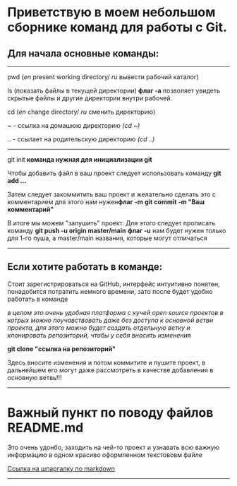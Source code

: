 # Приветствую в моем небольшом сборнике команд для работы с Git.

## Для начала основные команды:

---

pwd (_en_ present working directory/ _ru_ вывести рабочий каталог)

ls (показать файлы в текущей директории) **флаг -a** позволяет увидеть скрытые файлы и другие директории внутри рабочей.

cd (_en_ change directory/ _ru_ сменить директорию)

~ - ссылка на домашюю директорию _(cd ~)_

.. - ссылает на родительскую директорию _(cd ..)_

---

git init **команда нужная для инициализации git**

Чтобы добавить файл в ваш проект следует использовать команду **git add ...**

Затем следует закоммитить ваш проект и желательно сделать это с комментарием
для этого нам нужен**флаг -m** **git commit -m "Ваш комментарий"**

В итоге мы можем "запушить" проект. Для этого следует прописать команду **git push -u origin master/main**
**флаг -u** нам будет нужен только для 1-го пуша, а master/main названия, которые могут отличаться

---

## Если хотите работать в команде:

Стоит зарегистрироваться на GitHub, интерфейс интуитивно понятен, понадобится потратить немного времени, зато после будет удобно работать в команде

_в целом это очень удобная платформа с кучей open source проектов в котрых можно поучавствовать даже без доступа к основной ветви проекта, для этого можно будет создать отдельную ветку и клонировать репозиторий, чтобы у себя вносить изменения_

**git clone "ссылка на репозиторий"**

Здесь вносите изменения и потом коммитите и пушите проект, в дальнейшем его могут даже рассмотреть в качестве добавления в основную ветвь!!!

---

# Важный пункт по поводу файлов README.md

Это очень удонбо, заходить на чей-то проект и узнавать всю важную информацию в одном красиво оформленном текстововм файле

[Ссылка на шпаргалку по markdown](https://github.com/yiqes/first-project/blob/master/README.md)

---
